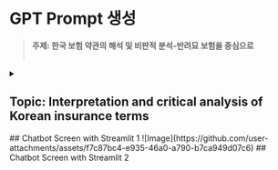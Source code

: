 # GPT Prompt 생성


> **주제: 한국 보험 약관의 해석 및 비판적 분석-반려묘 보험을 중심으로** <br/><br/>
<details>
<summary> 
 
 ## Topic: Interpretation and critical analysis of Korean insurance terms
</summary>
<p>

 
# Step 0: RAG 문서 준비 및 벡터 스토어 구축

### 목표: 잠재적 문제점 발상 및 개선 방안 모색에 도움이 될 만한 다양한 외부 정보 문서들을 수집하고, Langchain이 활용할 수 있는 벡터 스토어 형태로 변환
### 필요한 문서
  * 분석 대상 보험 약관 원문 PDF: 필수 (samsung_direct_path_1) 약관 자체를 벡터 스토어에 넣어두면 특정 조항의 상세 내용을 빠르게 검색해서 근거 활용 가능
  * 다른 보험 약관 원문 PDF들: 다양한 유형의 약관을 넣어두면 특정 문제가 다른 약관에서는 어떻게 규정되어 있는지 비교하거나, 일반적인 보험 약관의 문제점 패턴 파악에 도움 ㄱㄴ ( 어린이 보험, 암 보험, 여행자 보험, 자동차 보험, 생명 보험 등 다양한 약관 PDF들)
  * 금융감독원 분쟁 조정 사례집: 보험 분쟁 사례집은 실제 약관 조항 해석이나 적용에서 어떤 문제가 발생하고, 금감원은 어떻게 판단했는지 구체적인 예시를 담고 있어 GPT가 현실적인 문제점을 발상하고 그 근거를 찾는 데 결정적인 도움 줄 수도? (금융감독원 자료 검색)
  * 보험 관련 법규 및 약관 규제 관련 자료: 「보험업법」, 「약관의 규제에 관한 법률」 등 보험 및 약관 관련 법규나 금융위원회의 약관 심사 관련 자료 등을 넣어두면 약관의 법적 문제점이나 규제 위반 가능성 분석에 유용
  * 특정 질병/상해 관련 의학 정보 (선택적): 만약 약관에 특정 질병이나 상해 관련 조항(예: 특정 질병의 진단 기준, 특정 치료 방법 등)이 중요한 문제점의 대상이 된다면, 해당 질병/치료에 대한 신뢰할 수 있는 의학 정보 자료를 추가하면 분석의 정확도 향상 가능
  * 소비자원 피해 구제 사례: 한국소비자원에서 공개하는 보험 관련 피해 구제 사례들도 실제 소비자들이 어떤 문제를 겪는지 생생한 정보 제공으로 문제점 발상 도움.

### 작업 내용:
* 수집한 모든 문서(주로 PDF)를 로드, PyMuPDF 같은 라이브러리 사용

* 로드된 문서의 텍스트를 Langchain의 TextSplitter로 적절한 크기의 '청크'로 split

* 나눠진 각 청크를 OpenAIEmbeddings 같은 임베딩 모델로 벡터(숫자 배열)로 변환

* 변환된 벡터들을 Chroma나 FAISS 같은 벡터 스토어에 저장

-----
# Step 1: 약관 원문 '심층 이해' (CoT 집중, RAG 활용)

### 목표: 분석 대상 약관 문구를 정확히 이해. RAG를 통해 관련 외부 정보를 참고하며 이해의 깊이 확장
### 수정 내용:
* 주어진 약관 문구를 읽을 때, 동시에 벡터 스토어에서 해당 문구와 관련된 정보를 검색. (Langchain Retriever 사용)

* 검색된 관련 정보(예: 분쟁 사례, 관련 법규 조항)를 약관 문구와 함께 GPT 프롬프트에 넣음

* GPT는 약관 문구와 검색된 외부 정보를 모두 참고해 약관의 의미 심층적 파악 가능

* CoT처럼 단계별 이해 과정을 프롬프트에 포함시켜서 정확한 이해 유도

* 챗봇의 사용 시나리오별 응답 유형 설계

    * 설명형 / 비교형 / 사례 기반형 응답 프롬프트 패턴 구분
 
--------
# Step 2: 잠재적 '문제점 발상' 및 근거 제시 (ToT 발상 + CoT 근거, RAG 필수 활용)

### 목표: 약관의 잠재적 문제점을 다양하게 발상하고, 그 근거를 제시하는 것. 이때 RAG를 적극적으로 활용해서 더 현실적이고 근거가 풍부한 문제점을 발상
### 수정 내용:
* 잠재적 문제점 발상을 시킬 때, **GPT 프롬프트에 분석 대상 약관 원문 텍스트와 함께 Step 1에서 검색된 외부 참고 자료(벡터 스토어 검색 결과)**를 반드시 포함

* 프롬프트 지침에 "제공된 약관 내용과 **추가 참고 자료**를 꼼꼼히 비교하며 문제점을 발상하라"고 명시


* 특히 문제점의 '근거 및 추론 과정' (CoT) 부분을 설명할 때, 약관 원문의 어떤 문구와 더불어 추가 참고 자료의 어떤 내용을 참고해서 그 문제점을 발상하게 되었는지 구체적으로 언급하도록 유도. (예: "약관 제X조 Y항 내용과 금감원 분쟁 사례집 Z 페이지의 유사 사례를 보니 이런 문제가 발생할 수 있습니다.")


* 이전 약관 전체 요약 내용도 여전히 컨텍스트로 함께 제공해서 전체 맥락 따름.


* ToT 발상 단계이므로 temperature는 좀 높게 유지, Self-consistency로 여러 후보를 생성하고 안정적인 목록을 선택하는 것은 동일 적용.
-----
# Step 3: 문제점 '평가' 및 중요 문제 선정 (ToT 평가, RAG 활용 가능)

### 목표: 발상된 문제점 후보들을 중요도 기준으로 평가하고 최적을 선정하는 것. 평가 기준을 판단할 때 RAG로 추가 정보를 얻으면 더 객관적인 평가 가능.
### 수정 내용:
* 문제점 후보들을 평가할 때, 각 문제점과 관련된 약관 원문 및 Step 2에서 문제점 발상 시 사용되었던 외부 참고 자료와 함께 GPT 프롬프트에 넣음

* 프롬프트 지침에 "제시된 문제점 후보와 관련 약관 및 **[참고 자료]**를 바탕으로 심각성, 발생 가능성, 모호성 등을 평가하라"고 명시
* 평가 기준(심각성, 발생 가능성 등)을 판단할 때 RAG로 검색된 새로운 외부 정보 (예: 특정 문제점 유형에 대한 최근 통계, 최신 법원 판례 등)를 추가로 제공하여 평가의 정확성을 높일 수 있음 (평가 단계마다 검색해야 해서 복잡해질 수 있음)

* 평가 결과를 JSON으로 받고, 총점 기준으로 순위 매겨 최적 문제점을 선정하는 것은 동일.

### ✅ 현재 Step 3에서의 추천 진행 방향
*  문제점 리스트를 구조화 (JSON/표 형태)
    → 문제점 - 관련 조항 - 외부 자료 인용 - 심각성 점수 - 모호성 점수 - 발생 가능성 등 항목화

* 문제점에 대해 재검색 기능 활성화 (RAG Loop)
    → 특정 문제점이 ‘다른 약관’에도 나타나는지 RAG로 다시 검색해 비교 가능

심각도 판단 시 “최근 분쟁/판례/민원 통계” 활용 가능
→ 예: “이 문제는 실제로 2023년 한 해에 민원 500건 이상이었음” 등

----
# Step 4: '개선 방안 발상' 및 효과 설명 (ToT 발상 + CoT 효과, RAG 필수 활용)

###  목표: 선택된 핵심 문제점을 해결하기 위한 창의적이고 실현 가능한 개선 방안 발상. 이때도 RAG를 적극 활용해서 현실적인 방안 도출
###수정 내용:
* 개선 방안 발상시, GPT 프롬프트에 **Step 3에서 선정된 '핵심 문제점'의 상세 내용(요약, 근거 포함)과 더불어, 약관 원문 및 관련 외부 참고 자료(벡터 스토어 검색 결과)**를 반드시 포함


* 프롬프트 지침에 "제시된 핵심 문제점과 관련 약관 및 **추가 참고 자료**를 바탕으로 효과적인 개선 방안을 발상하라"고 명시. 특히 "다른 약관에서는 이 문제를 어떻게 해결하고 있는지 **[참고 자료]**를 통해 확인하고 아이디어를 얻으라"고 지시 가능.

* 개선 방안의 '해결 논리 및 기대 효과' (CoT) 부분을 설명할 때, 어떤 개선 방안을 적용하면 -> 약관의 어떤 문구가 어떻게 바뀌고/추가 안내가 제공되며 -> 이게 어떤 논리적 과정을 거쳐 핵심 문제점을 해결하고 -> 어떤 긍정적인 효과(소비자 이해도 증가, 분쟁 감소 등)가 나타나는지, 그리고 이를 뒷받침할 만한 외부 참고 자료의 내용은 없는지 구체적으로 설명하도록 유도

* ToT 발상 단계이므로 temperature는 높게, Self-consistency는 동일 적용.

-----

# Step 5: 개선 방안 '평가' 및 최적 방안 선정 (ToT 평가, RAG 활용 가능)

### 목표: 발상된 개선 방안 후보 평가 후 최적 선정. 평가 기준을 판단할 때 RAG로 추가 정보를 얻으면 더 객관적인 평가 가능.
### 수정 내용:
* 개선 방안 후보들을 평가 시, 각 후보와 관련된 약관 원문, 핵심 문제점 상세 내용, 그리고 Step 4에서 개선 방안 발상 시 사용되었던 외부 참고 자료를 함께 GPT 프롬프트에 넣어주기
* 프롬프트 지침에 "제시된 개선 방안 후보와 관련 정보 및 **[참고 자료]**를 바탕으로 문제 해결 효과, 실현 가능성, 소비자 친화성 등을 평가하라"고 명시.
* 평가 기준(실현 가능성, 비용 등) 판단 시 RAG로 검색된 새로운 외부 정보 (예: 특정 개선 방안 적용에 필요한 시스템 구축 비용 자료, 관련 규제 변경 동향 등)를 추가로 제공 가능
* 평가 결과를 JSON으로 받고, 총점 기준으로 순위 매겨 최적 개선 방안을 선정하는 것은 동일.

### ✅ Step 5: 개선 방안 평가 및 최종 선택 (ToT 평가 + 사용자 대화형 추천)
#### 변경 사항 요약:

* 챗봇이 개선안 리스트에 대해 "가장 추천하는 1~2개"를 자동 추천하거나, 사용자 선택 유도형으로 변경

* 사용자가 챗봇에게 "비용 낮은 것만 보여줘", "실현 가능성 높은 거 위주로" 같은 프롬프트 요청 시 선택 가중치 변경 가능하도록 설계

--------
# 🔁 추가 제안: Step 6 - 사용자 정의 챗봇 구성 및 커스터마이징
목표: 위의 Step들을 프롬프트 흐름에 따라 결합해, 실제 대화형 챗봇으로 구현하는 단계

📌 기능:

사용자 프롬프트에 따라 Step 1~5 중 하나 또는 연속 흐름 실행

Langchain의 ConversationalRetrievalChain 또는 MultiPromptChain을 활용하여 단계별 프롬프트 자동 선택

사용자가 프롬프트 직접 구성할 수 있도록 템플릿 추천
</p>
</details>
## Chatbot Screen with Streamlit 1
![Image](https://github.com/user-attachments/assets/f7c87bc4-e935-46a0-a790-b7ca949d07c6)
## Chatbot Screen with Streamlit 2
